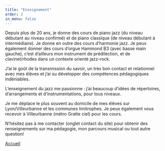 ```yaml
---
title: "Enseignement"
order: 2
in_menu: false
---
```

<p1>Depuis plus de 20 ans, je donne des cours de piano jazz (du niveau débutant au niveau confirmé) et de piano classique (de niveau débutant à intermédiaire).
Je donne en outre des cours d’harmonie jazz. Je peux également donner des cours d’orgue Hammond B3 (avec basse main gauche), c’est d’ailleurs mon instrument de prédilection, et de clavinet/rhodes dans un contexte orienté jazz-rock.</p1> 

 <div class="encart">
<p>J’ai le goût de la transmission du savoir, un très bon contact et relationnel avec mes élèves et j’ai su développer des compétences pédagogiques indéniables.</p>

<p>L’enseignement du jazz me passionne : j’ai beaucoup d’idées de répertoires, d’arrangements et d’instrumentations, pour tous niveaux.
</p> 
</div> 
<p1>Je me déplace le plus souvent au domicile de mes élèves sur Lyon/Villeurbanne et les communes limitrophes. Je peux également vous recevoir à Villeurbanne (métro Gratte ciel) pour les cours.
</p1> 







<p1>N’hésitez pas à me contacter (onglet contact du site) pour obtenir des renseignements sur ma pédagogie, mon parcours musical ou tout autre question!</p1>

<a href="index.html" class="bouton">Accueil</a> 